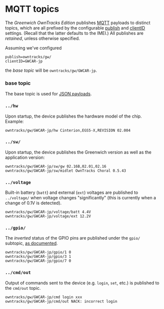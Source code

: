 # MQTT topics

The _Greenwich OwnTracks Edition_ publishes [MQTT](http://mqtt.org) payloads to
distinct topics, which are all prefixed by the configurable
[publish](README_Settings.md) and [clientID](README_Settings.md) settings. (Recall
that the latter defaults to the IMEI.) All publishes are _retained_, unless otherwise specified.

Assuming we've configured

```
publish=owntracks/gw/
clientID=GWCAR-jp
```

the _base topic_ will be `owntracks/gw/GWCAR-jp`.

### base topic

The base topic is used for [JSON payloads](https://github.com/owntracks/owntracks/wiki/JSON).

### `../hw`

Upon startup, the device publishes the hardware model of the chip. Example:

```
owntracks/gw/GWCAR-jp/hw Cinterion,EGS5-X,REVISION 02.004
```

### `../sw/`

Upon startup, the device publishes the Greenwich version as well as the application version:

```
owntracks/gw/GWCAR-jp/sw/gw 02.16B,02.01,02.16
owntracks/gw/GWCAR-jp/sw/midlet OwnTracks Choral 0.5.43
```

### `../voltage`

Built-in battery (`batt`) and external (`ext`) voltages are published to `../voltage/` when voltage changes "significantly" (this is currently when a change of 0.1V is detected).

```
owntracks/gw/GWCAR-jp/voltage/batt 4.4V
owntracks/gw/GWCAR-jp/voltage/ext 12.2V
```


### `../gpio/`

The *inverted* status of the GPIO pins are published under the `gpio/` subtopic, [as documented](GPIO.md).

```
owntracks/gw/GWCAR-jp/gpio/1 0
owntracks/gw/GWCAR-jp/gpio/3 1
owntracks/gw/GWCAR-jp/gpio/7 0
```

### `../cmd/out`

Output of commands sent to the device (e.g. `login`, `set`, etc.) is published to the `cmd/out` topic.

```
owntracks/gw/GWCAR-jp/cmd login xxx
owntracks/gw/GWCAR-jp/cmd/out NACK: incorrect login
```
